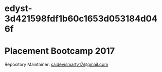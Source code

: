 # edyst-3d421598fdf1b60c1653d053184d046f
# Placement Bootcamp 2017
Repository Maintainer: saidevismarty17@gmail.com

